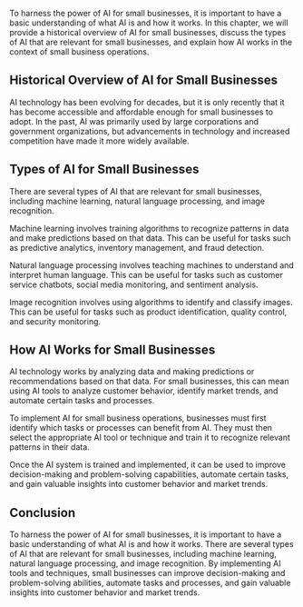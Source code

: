 
To harness the power of AI for small businesses, it is important to have a basic understanding of what AI is and how it works. In this chapter, we will provide a historical overview of AI for small businesses, discuss the types of AI that are relevant for small businesses, and explain how AI works in the context of small business operations.

Historical Overview of AI for Small Businesses
----------------------------------------------

AI technology has been evolving for decades, but it is only recently that it has become accessible and affordable enough for small businesses to adopt. In the past, AI was primarily used by large corporations and government organizations, but advancements in technology and increased competition have made it more widely available.

Types of AI for Small Businesses
--------------------------------

There are several types of AI that are relevant for small businesses, including machine learning, natural language processing, and image recognition.

Machine learning involves training algorithms to recognize patterns in data and make predictions based on that data. This can be useful for tasks such as predictive analytics, inventory management, and fraud detection.

Natural language processing involves teaching machines to understand and interpret human language. This can be useful for tasks such as customer service chatbots, social media monitoring, and sentiment analysis.

Image recognition involves using algorithms to identify and classify images. This can be useful for tasks such as product identification, quality control, and security monitoring.

How AI Works for Small Businesses
---------------------------------

AI technology works by analyzing data and making predictions or recommendations based on that data. For small businesses, this can mean using AI tools to analyze customer behavior, identify market trends, and automate certain tasks and processes.

To implement AI for small business operations, businesses must first identify which tasks or processes can benefit from AI. They must then select the appropriate AI tool or technique and train it to recognize relevant patterns in their data.

Once the AI system is trained and implemented, it can be used to improve decision-making and problem-solving capabilities, automate certain tasks, and gain valuable insights into customer behavior and market trends.

Conclusion
----------

To harness the power of AI for small businesses, it is important to have a basic understanding of what AI is and how it works. There are several types of AI that are relevant for small businesses, including machine learning, natural language processing, and image recognition. By implementing AI tools and techniques, small businesses can improve decision-making and problem-solving abilities, automate tasks and processes, and gain valuable insights into customer behavior and market trends.
